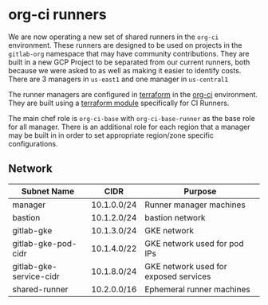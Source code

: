 # org-ci runners

We are now operating a new set of shared runners in the `org-ci` environment.
These runners are designed to be used on projects in the `gitlab-org` namespace
that may have community contributions.
They are built in a new GCP Project to be separated from our current runners,
both because we were asked to as well as making it easier to identify costs.
There are 3 managers in `us-east1` and one manager in `us-central1`

The runner managers are configured in [terraform](https://gitlab.com/gitlab-com/gitlab-com-infrastructure/)
in the [org-ci](https://gitlab.com/gitlab-com/gitlab-com-infrastructure/-/tree/master/environments/org-ci)
environment. They are built using a [terraform module](https://ops.gitlab.net/gitlab-com/gl-infra/terraform-modules/google/ci-manager)
specifically for CI Runners.

The main chef role is `org-ci-base` with `org-ci-base-runner` as the base role for all manager.
There is an additional role for each region that a manager may be built in in order to set
appropriate region/zone specific configurations.

## Network

| Subnet Name             | CIDR        | Purpose                               |
| ----------------------- | ----------- | ------------------------------------- |
| manager                 | 10.1.0.0/24 | Runner manager machines               |
| bastion                 | 10.1.2.0/24 | bastion network                       |
| gitlab-gke              | 10.1.3.0/24 | GKE network                           |
| gitlab-gke-pod-cidr     | 10.1.4.0/22 | GKE network used for pod IPs          |
| gitlab-gke-service-cidr | 10.1.8.0/24 | GKE network used for exposed services |
| shared-runner           | 10.2.0.0/16 | Ephemeral runner machines             |
